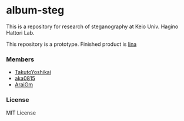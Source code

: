 # album-steg
This is a repository for research of steganography at Keio Univ. Hagino Hattori Lab.

This repository is a prototype. Finished product is [lina](https://github.com/TakutoYoshikai/lina)

### Members
* [TakutoYoshikai](https://github.com/TakutoYoshikai)
* [aka0815](https://github.com/aka0815)
* [AraiGm](https://github.com/AraiGm)

### License
MIT License
